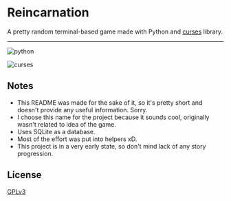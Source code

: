 # Reincarnation

A pretty random terminal-based game made with Python and [curses](https://docs.python.org/3/howto/curses.html) library.

---

![python](https://img.shields.io/badge/python-blue?style=for-the-badge&logo=python&labelColor=violet)

![curses](https://img.shields.io/badge/curses-red?style=for-the-badge)

## Notes

* This README was made for the sake of it, so it's pretty short and doesn't provide any useful information. Sorry.
* I choose this name for the project because it sounds cool, originally wasn't related to idea of the game.
* Uses SQLite as a database.
* Most of the effort was put into helpers xD.
* This project is in a very early state, so don't mind lack of any story progression.

## License

[GPLv3](https://choosealicense.com/licenses/gpl-3.0/)
